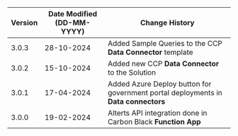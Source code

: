 | **Version** | **Date Modified (DD-MM-YYYY)** | **Change History**                                        |
|-------------|--------------------------------|-----------------------------------------------------------|
| 3.0.3       | 28-10-2024                     | Added Sample Queries to the CCP **Data Connector** template   |
| 3.0.2       | 15-10-2024                     | Added new CCP **Data Connector** to the Solution   |
| 3.0.1       | 17-04-2024                     | Added Azure Deploy button for government portal deployments in **Data connectors**   |
| 3.0.0       | 19-02-2024                     | Alterts API integration done in Carbon Black **Function App**   |